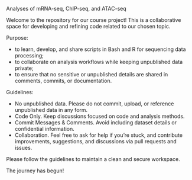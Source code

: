Analyses of mRNA-seq, ChIP-seq, and ATAC-seq

Welcome to the repository for our course project! This is a collaborative space for developing and refining code related to our chosen topic.

Purpose:
- to learn, develop, and share scripts in Bash and R for sequencing data processing;
- to collaborate on analysis workflows while keeping unpublished data private;
- to ensure that no sensitive or unpublished details are shared in comments, commits, or documentation.

Guidelines:
- No unpublished data. Please do not commit, upload, or reference unpublished data in any form.
- Code Only. Keep discussions focused on code and analysis methods.
- Commit Messages & Comments. Avoid including dataset details or confidential information.
- Collaboration. Feel free to ask for help if you’re stuck, and contribute improvements, suggestions, and discussions via pull requests and issues.

Please follow the guidelines to maintain a clean and secure workspace.

The journey has begun!

